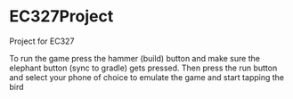# EC327Project
Project for EC327 

To run the game press the hammer (build) button and make sure the elephant button (sync to gradle) gets pressed. Then press the run button 
and select your phone of choice to emulate the game and start tapping the bird
